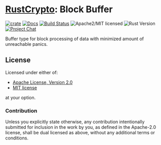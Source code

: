 # [RustCrypto]: Block Buffer

[![crate][crate-image]][crate-link]
[![Docs][docs-image]][docs-link]
[![Build Status][build-image]][build-link]
![Apache2/MIT licensed][license-image]
![Rust Version][rustc-image]
[![Project Chat][chat-image]][chat-link]

Buffer type for block processing of data with minimized amount of unreachable panics.

## License

Licensed under either of:

 * [Apache License, Version 2.0](http://www.apache.org/licenses/LICENSE-2.0)
 * [MIT license](http://opensource.org/licenses/MIT)

at your option.

### Contribution

Unless you explicitly state otherwise, any contribution intentionally submitted for inclusion in the work by you, as defined in the Apache-2.0 license, shall be dual licensed as above, without any additional terms or conditions.

[//]: # (badges)

[crate-image]: https://img.shields.io/crates/v/block-buffer.svg
[crate-link]: https://crates.io/crates/block-buffer
[docs-image]: https://docs.rs/block-buffer/badge.svg
[docs-link]: https://docs.rs/block-buffer/
[license-image]: https://img.shields.io/badge/license-Apache2.0/MIT-blue.svg
[rustc-image]: https://img.shields.io/badge/rustc-1.65+-blue.svg
[chat-image]: https://img.shields.io/badge/zulip-join_chat-blue.svg
[chat-link]: https://rustcrypto.zulipchat.com/#narrow/stream/260052-utils
[build-image]: https://github.com/RustCrypto/utils/workflows/block-buffer/badge.svg?branch=master&event=push
[build-link]: https://github.com/RustCrypto/utils/actions/workflows/block-buffer.yml

[//]: # (general links)

[RustCrypto]: https://github.com/rustcrypto

